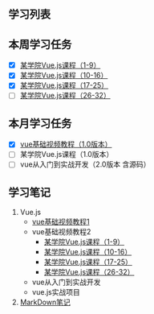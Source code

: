 ## 学习列表 
## 本周学习任务
- [x] [某学院Vue.js课程（1-9）](https://github.com/honglyan/demo/blob/master/Vue.js/vuejs1.0-advance-doc-1.md)
- [x] [某学院Vue.js课程（10-16）](https://github.com/honglyan/demo/blob/master/Vue.js/vuejs1.0-advance-doc-2.md)
- [x] [某学院Vue.js课程（17-25）](https://github.com/honglyan/demo/blob/master/Vue.js/vuejs1.0-advance-doc-3.md)
- [ ] [某学院Vue.js课程（26-32）](https://github.com/honglyan/demo/blob/master/Vue.js/vuejs1.0-advance-doc-4.md)
## 本月学习任务
- [x] [vue基础视频教程（1.0版本）](https://github.com/honglyan/demo/blob/master/Vue.js/Vue%20js1.0-basic-doc.md)
- [ ] 某学院Vue.js课程（1.0版本）
- [ ] vue从入门到实战开发（2.0版本 含源码）

## 学习笔记
1. Vue.js
   *  [vue基础视频教程1](https://github.com/honglyan/demo/blob/master/Vue.js/Vue%20js1.0-basic-doc.md)
   *  vue基础视频教程2
       * [某学院Vue.js课程（1-9）](https://github.com/honglyan/demo/blob/master/Vue.js/vuejs1.0-advance-doc-1.md)
       * [某学院Vue.js课程（10-16）](https://github.com/honglyan/demo/blob/master/Vue.js/vuejs1.0-advance-doc-2.md)
       * [某学院Vue.js课程（17-25）](https://github.com/honglyan/demo/blob/master/Vue.js/vuejs1.0-advance-doc-3.md)
       * [某学院Vue.js课程（26-32）](https://github.com/honglyan/demo/blob/master/Vue.js/vuejs1.0-advance-doc-4.md)
   *  vue从入门到实战开发
   *  vue.js实战项目  
2. [MarkDown笔记](https://github.com/honglyan/demo/blob/master/markdown.md)
